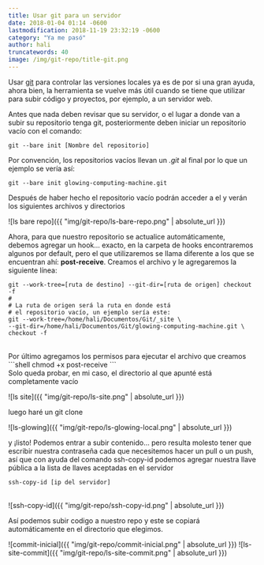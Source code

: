 ```yaml
---
title: Usar git para un servidor
date: 2018-01-04 01:14 -0600
lastmodification: 2018-11-19 23:32:19 -0600
category: "Ya me pasó"
author: hali
truncatewords: 40
image: /img/git-repo/title-git.png
---
```


Usar [git](https://git-scm.com) para controlar las versiones locales
ya es de por si una gran ayuda, ahora bien, la herramienta se vuelve más útil cuando
se tiene que utilizar para subir código y proyectos, por ejemplo, a un servidor web.

Antes que nada deben revisar que su servidor, o el lugar a donde van a subir su repositorio
tenga git, posteriormente deben iniciar un repositorio vacío con el comando:
```shell
git --bare init [Nombre del repositorio]
```
Por convención, los repositorios vacíos llevan un *.git* al final por lo que un ejemplo se
vería así:
```shell
git --bare init glowing-computing-machine.git
```

Después de haber hecho el repositorio vacío podrán acceder a el y verán los siguientes archivos
y directorios

![ls bare repo]({{ "img/git-repo/ls-bare-repo.png" | absolute_url }})

Ahora, para que nuestro repositorio se actualice automáticamente, debemos agregar un hook...
exacto, en la carpeta de hooks encontraremos algunos por default, pero el que utilizaremos se
llama diferente a los que se encuentran ahí: **post-receive**.
Creamos el archivo y le agregaremos la siguiente línea:
```shell
git --work-tree=[ruta de destino] --git-dir=[ruta de origen] checkout -f
#
# La ruta de origen será la ruta en donde está
# el repositorio vacío, un ejemplo sería este:
git --work-tree=/home/hali/Documentos/Git/_site \
--git-dir=/home/hali/Documentos/Git/glowing-computing-machine.git \
checkout -f
```
<br>
Por último agregamos los permisos para ejecutar el archivo que creamos
```shell
chmod +x post-receive
```
<br>
Solo queda probar, en mi caso, el directorio al que apunté está completamente vacío

![ls site]({{ "img/git-repo/ls-site.png" | absolute_url }})

luego haré un git clone

![ls-glowing]({{ "img/git-repo/ls-glowing-local.png" | absolute_url }})

y ¡listo! Podemos entrar a subir contenido... pero resulta molesto tener que escribir nuestra contraseña cada
que necesitemos hacer un pull o un push, así que con ayuda del comando ssh-copy-id podemos agregar
nuestra llave pública a la lista de llaves aceptadas en el servidor
```shell
ssh-copy-id [ip del servidor]
```
<br>
![ssh-copy-id]({{ "img/git-repo/ssh-copy-id.png" | absolute_url }})

Así podemos subir codigo a nuestro repo y este se copiará automáticamente en el directorio que elegimos.

![commit-inicial]({{ "img/git-repo/commit-inicial.png" | absolute_url }})
![ls-site-commit]({{ "img/git-repo/ls-site-commit.png" | absolute_url }})
